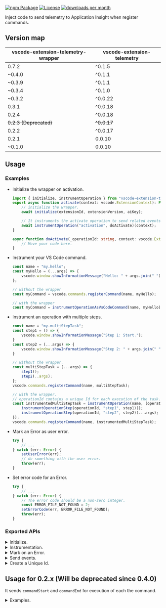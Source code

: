 [![npm Package](https://img.shields.io/npm/v/vscode-extension-telemetry-wrapper.svg)](https://www.npmjs.org/package/vscode-extension-telemetry-wrapper)
[![License](https://img.shields.io/npm/l/express.svg)](https://github.com/eskibear/vscode-extension-telemetry-wrapper/blob/master/LICENSE)
[![downloads per month](https://img.shields.io/npm/dm/vscode-extension-telemetry-wrapper.svg)](https://www.npmjs.org/package/vscode-extension-telemetry-wrapper)

Inject code to send telemetry to Application Insight when register commands.

## Version map
|vscode-extension-telemetry-wrapper|vscode-extension-telemetry| 
|---|---|
|0.7.2|^0.1.5|
|~0.4.0|^0.1.1|
|~0.3.9|^0.1.1|
|~0.3.4|^0.1.0|
|~0.3.2|^0.0.22|
|0.3.1|^0.0.18|
|0.2.4|^0.0.18|
|~~0.2.3 (Deprecated)~~|~~^0.0.17~~|
|0.2.2|^0.0.17|
|0.2.1|0.0.10|
|~0.1.0|0.0.10|


## Usage
### Examples
- Initialize the wrapper on activation.
    ```ts
    import { initialize, instrumentOperation } from "vscode-extension-telemetry-wrapper";
    export async function activate(context: vscode.ExtensionContext): Promise<void> {
        // initialize the wrapper.
        await initialize(extensionId, extensionVersion, aiKey);

        // It instruments the activate operation to send related events.
        await instrumentOperation("activation", doActivate)(context);
    }

    async function doActivate(_operationId: string, context: vscode.ExtensionContext): Promise<void> {
        // Move your code here.
    }
    ```

- Instrument your VS Code command.
    ```ts
    const name = "my.hello";
    const myHello = (...args) => {
        vscode.window.showInformationMessage("Hello: " + args.join(" "));
    };

    // without the wrapper
    const myCommand = vscode.commands.registerCommand(name, myHello);

    // with the wrapper
    const myCommand = instrumentOperationAsVsCodeCommand(name, myHello);
    ```

- Instrument an operation with multiple steps.
    ```ts
    const name = "my.multiStepTask";
    const step1 = () => {
        vscode.window.showInformationMessage("Step 1: Start.");
    }
    const step2 = (...args) => {
        vscode.window.showInformationMessage("Step 2: " + args.join(" "));
    }

    // without the wrapper.
    const multiStepTask = (...args) => {
        step1();
        step2(..args);
    };
    vscode.commands.registerCommand(name, multiStepTask);

    // with the wrapper. 
    // operationId contains a unique Id for each execution of the task.
    const instrumentedMultiStepTask = instrumentOperation(name, (operationId, ...args) => {
        instrumentOperationStep(operationId, "step1", step1)();
        instrumentOperationStep(operationId, "step2", step2)(...args);
    });
    vscode.commands.registerCommand(name, instrumentedMultiStepTask);
    ```

- Mark an Error as user error.
    ```ts
    try {
        // ...
    } catch (err: Error) {
        setUserError(err);
        // do something with the user error.
        throw(err);
    }
    ```

- Set error code for an Error.
    ```ts
    try {
        // ...
    } catch (err: Error) {
        // The error code should be a non-zero integer. 
        const ERROR_FILE_NOT_FOUND = 2;
        setErrorCode(err, ERROR_FILE_NOT_FOUND);
        throw(err);
    }
    ```

### Exported APIs

<details><summary>Initialize.</summary>

```typescript
/**
 * Initialize TelemetryReporter by parsing attributes from a JSON file.
 * It reads these attributes: publisher, name, version, aiKey.
 * @param jsonFilepath absolute path of a JSON file.
 */
function initializeFromJsonFile(jsonFilepath: string, _debug?: boolean): Promise<void>;

/**
 * Initialize TelemetryReporter from given attributes.
 * @param extensionId Identifier of the extension, used as prefix of EventName in telemetry data.
 * @param version Version of the extension.
 * @param aiKey Key of Application Insights.
 */
function initialize(extensionId: string, version: string, aiKey: string, _debug?: boolean): void;
```
</details>

<details><summary>Instrumentation.</summary>

* Instrument an operation.
```typescript
/**
 * Instrument callback for a command to auto send OPEARTION_START, OPERATION_END, ERROR telemetry.
 * @param operationName For extension activation, use "activation", for VS Code commands, use command name.
 * @param cb The callback function with a unique Id passed by its 1st parameter.
 * @returns The instrumented callback.
 */
function instrumentOperation(operationName: string, cb: (_operationId: string, ...args: any[]) => any): (...args: any[]) => any;
```

* Instrument a VS Code command.
```ts
/**
 * A shortcut to instrument and operation and register it as a VSCode command.
 * Note that operation Id will no longer be accessible in this approach.
 * @param command A unique identifier for the command.
 * @param cb A command handler function.
 */
export function instrumentOperationAsVsCodeCommand(command: string, cb: (...args: any[]) => any): vscode.Disposable;
```
</details>

<details><summary>Mark on an Error.</summary>

```typescript
/**
 * Mark an Error instance as a user error.
 */
function setUserError(err: Error): void;

/**
 * Set custom error code or an Error instance.
 * @param errorCode A custom error code.
 */
function setErrorCode(err: Error, errorCode: number): void;
```
</details>

<details><summary>Send events.</summary>

```ts
/**
 * Send OPERATION_START event.
 * @param operationId Unique id of the operation.
 * @param operationName Name of the operation.
 */
function sendOperationStart(operationId: string, operationName: string): void;

/**
 * Send OPERATION_END event.
 * @param operationId Unique id of the operation.
 * @param operationName Name of the operation.
 * @param duration Time elapsed for the operation, in milliseconds.
 * @param err An optional Error instance if occurs during the operation.
 */
function sendOperationEnd(operationId: string, operationName: string, duration: number, err?: Error): void;

/**
 * Send an ERROR event.
 * @param err An Error instance.
 */
export declare function sendError(err: Error): void;

/**
 * Send an ERROR event during an operation, carrying id and name of the oepration.
 * @param operationId Unique id of the operation.
 * @param operationName Name of the operation.
 * @param err An Error instance containing details.
 */
function sendOperationalError(operationId: string, operationName: string, err: Error): void;

 /**
  * Send an INFO event during an operation.
  * @param operationId Unique id of the operation.
  * @param data Values of string type go to customDimensions, values of number type go to customMeasurements.
  */
export function sendInfo(operationId: string, data: { [key: string]: string | number }): void;

/**
 * Send an INFO event during an operation.
 * Note that: operationId will overwrite dimensions['operationId'] if it exists.
 * @param operationId Unique id of the operation.
 * @param dimensions The object recorded as customDimensions.
 * @param measurements The object recored as customMeasurements.
 */
export function sendInfo(
    operationId: string,
    dimensions: { [key: string]: string },
    measurements: { [key: string]: number }
): void;
```

</details>

<details><summary>Create a Unique Id.</summary>

```ts
/**
 * Create a UUID string using uuid.v4().
 */
function createUuid(): string;
```
</details>

## Usage for 0.2.x (Will be deprecated since 0.4.0)

It sends `commandStart` and `commandEnd` for execution of each the command.

<details>
<summary>Examples.</summary>

```
import { TelemetryWrapper } from "vscode-extension-telemetry-wrapper";

// initialize with specific parameters
TelemetryWrapper.initilize(publisher, extensionName, version, aiKey);

// or directly from Json file, e.g. package.json
TelemetryWrapper.initilizeFromJsonFile(context.asAbsolutePath("./package.json"));
```

For compatibility, the legacy `TelemetryReporter` can be accessed by `TelemetryWrapper.getReporter()`.


### Previous without wrapper

```
export function activate(context: vscode.ExtensionContext): void {

    vscode.commands.registerCommand("commandName", 
        (args: any[]): void => {
            // TODO
        }
    );

}
```

### Now

**Basic usage**

```
export function activate(context: vscode.ExtensionContext): void {

    TelemetryWrapper.registerCommand("commandName",
        (args: any[]): void => {
            // TODO
        }
    );

}
```

**Send custom usage data during the session**
```
export function activate(context: vscode.ExtensionContext): void {

    TelemetryWrapper.registerCommand("commandName",
        (args: any[]): void => {
            // TODO: initialize
            TelemetryWrapper.sendTelemetryEvent(“initializeDone”);
            // TODO: pre tasks
            TelemetryWrapper.sendTelemetryEvent("preTasksDone");
            // TODO: final tasks
        }
    );

}
```

Result:

* publisher.extension/commandStart      {sessionId: xxx}
* publisher.extension/initilizeDone     {sessionId: xxx}
* publisher.extension/preTasksDone      {sessionId: xxx}
* publisher.extension/commandEnd        {sessionId: xxx, exitCode: 0}


**Send custom usage data with different log level**
```
export function activate(context: vscode.ExtensionContext): void {

    TelemetryWrapper.registerCommand("commandName",
        (args: any[]): void => {
            // TODO: initialize
            TelemetryWrapper.info(“initializeDone”);
            // TODO: pre tasks with error
            TelemetryWrapper.error("preTasksNotDone");
            // TODO: final tasks
        }
    );
}
```
Result:

* publisher.extension/commandStart      {sessionId: xxx}
* publisher.extension/info              {message: "initilizeDone", logLevel: 400, sessionId: xxx}
* publisher.extension/error             {message: "preTasksDone", logLevel: 200, sessionId: xxx}
* publisher.extension/commandEnd        {sessionId: xxx, exitCode: 1}


**Inject customized properties into the a session**
```
export function activate(context: vscode.ExtensionContext): void {

    TelemetryWrapper.registerCommand("commandName",
        (args: any[]): void => {
            const t = TelemetryWrapper.currentSession();
            t.extraProperties.finishedSteps = [];
            // TODO: initialize
            t.extraProperties.finishedSteps.push("initialize");
            // TODO: pre tasks
            t.extraProperties.finishedSteps.push("preTasks");
            // TODO: final tasks
            t.extraProperties.finishedSteps.push("finalTasks");
        }
    );

}
```

Result:

* publisher.extension/commandStart
    ```
    {
        sessionId: xxx
    }
    ```
* publisher.extension/commandEnd
    ```
    {
        sessionId: xxx,
        exitCode: 0,
        extra.finishedSteps: [
            "initialize",
            "preTasks",
            "finalTasks"
        ]
    }
    ```


</details>


